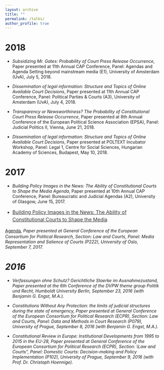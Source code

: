 ```yaml
---
layout: archive
title: ""
permalink: /talks/
author_profile: true
---
```


2018
======
* *Subsidizing Mr. Gates: Probability of Court Press Release Occurrence*, Paper presented at 11th Annual
CAP Conference, Panel: Agendas and Agenda Setting beyond mainstream media (E1), University
of Amsterdam (UvA), July 5, 2018.

* *Dissemination of legal information: Structure and Topics of Online Available Court Decisions*, Paper
presented at 11th Annual CAP Conference, Panel: Political Parties & Courts (A3), University of
Amsterdam (UvA), July 4, 2018.

* *Transparency or Newsworthiness? The Probability of Constitutional Court Press Release Occurrence*,
Paper presented at 8th Annual Conference of the European Political Science Association
(EPSA), Panel: Judicial Politics II, Vienna, June 21, 2018.

* *Dissemination of legal information: Structure and Topics of Online Available Court Decisions*, Paper
presented at POLTEXT Incubator Workshop, Panel: Legal 1, Centre for Social Sciences, Hungarian
Academy of Sciences, Budapest, May 10, 2018.

2017
======
* *Building Policy Images in the News: The Ability of Constitutional Courts to Shape the Media
Agenda*, Paper presented at 10th Annual CAP Conference, Panel: Bureaucratic and Judicial Agendas
(A2), University of Glasgow, June 15, 2017.

* <p style="line-height: 1.5;" align="left"><span style="font-size: medium;"><a style="line-height: 1.5;" href="http://phimeyer.github.io/files/Building%20Policy%20Images.pdf"><span style="color: #333333;"><span style="font-size: medium;"></i>Building Policy Images in the News: The Ability of Constitutional Courts to Shape the Media
Agenda<i></span></span></a>, Paper presented at General Conference of the European Consortium for Political Research,
Section: Law and Courts, Panel: Media Representation and Salience of Courts (P222), University
of Oslo, September 7, 2017.

2016
======
* *Verfassungen ohne Schutz? Gerichtliche Staerke im Ausnahmezustand*, Paper presented at the 6th
Conference of the DVPW theme group Politik und Recht, Humboldt University Berlin, September
23, 2016 (with Benjamin G. Engst, M.A.).

* *Constitutions Without Any Protection: the limits of judicial structures during the state of emergency*,
Paper presented at General Conference of the European Consortium for Political Research
(ECPR), Section: Law and Courts, Panel: Data and Methods in Court Research (P079), University
of Prague, September 8, 2016 (with Benjamin G. Engst, M.A.).

* *Constitutional Review in Europe: Institutional Developments from 1995 to 2015 in the EU-28*,
Paper presented at General Conference of the European Consortium for Political Research (ECPR),
Section: \Law and Courts", Panel: Domestic Courts: Decision-making and Policy Implementation
(P102), University of Prague, September 9, 2016 (with Prof. Dr. Christoph Hoennige).
